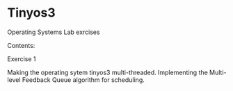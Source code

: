 # Tinyos3
Operating Systems Lab exrcises

Contents:

Exercise 1

Making the operating sytem tinyos3 multi-threaded.
Implementing the Multi-level Feedback Queue algorithm for scheduling.
